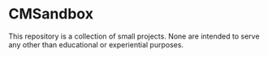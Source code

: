 # CMSandbox
This repository is a collection of small projects. None are intended to serve any other than educational or experiential purposes.
